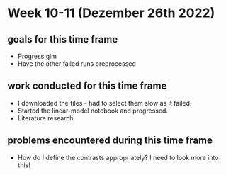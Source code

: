 # Week 10-11 (Dezember 26th 2022)

## goals for this time frame
- Progress glm
- Have the other failed runs preprocessed

## work conducted for this time frame
- I downloaded the files - had to select them slow as it failed. 
- Started the linear-model notebook and progressed. 
- Literature research

## problems encountered during this time frame
- How do I define the contrasts appropriately? I need to look more into this!
